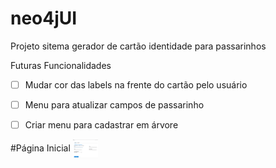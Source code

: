 # neo4jUI
Projeto sitema gerador de cartão identidade para passarinhos

Futuras Funcionalidades
- [ ] Mudar cor das labels na frente do cartão pelo usuário
- [ ] Menu para atualizar campos de passarinho
- [ ] Criar menu para cadastrar em árvore


#Página Inicial
<img align="center" alt="Csharp" height="30" width="40" src="https://github.com/brunorcx/neo4jUI/blob/master/SistemaPassarinho.png">
